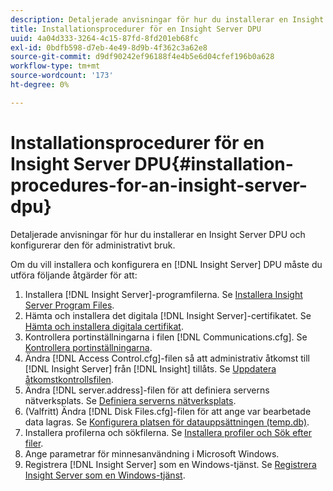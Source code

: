 ```yaml
---
description: Detaljerade anvisningar för hur du installerar en Insight Server DPU och konfigurerar den för administrativt bruk.
title: Installationsprocedurer för en Insight Server DPU
uuid: 4a04d333-3264-4c15-87fd-8fd201eb68fc
exl-id: 0bdfb598-d7eb-4e49-8d9b-4f362c3a62e8
source-git-commit: d9df90242ef96188f4e4b5e6d04cfef196b0a628
workflow-type: tm+mt
source-wordcount: '173'
ht-degree: 0%

---
```


# Installationsprocedurer för en Insight Server DPU{#installation-procedures-for-an-insight-server-dpu}

Detaljerade anvisningar för hur du installerar en Insight Server DPU och konfigurerar den för administrativt bruk.

Om du vill installera och konfigurera en [!DNL Insight Server] DPU måste du utföra följande åtgärder för att:

1. Installera [!DNL Insight Server]-programfilerna. Se [Installera Insight Server Program Files](../../../../home/c-inst-svr/c-install-ins-svr/t-install-proc-inst-svr-dpu/t-install-prgm-files.md#task-1e6251fd39714186baa40d38f23d0088).
1. Hämta och installera det digitala [!DNL Insight Server]-certifikatet. Se [Hämta och installera digitala certifikat](../../../../home/c-inst-svr/c-install-ins-svr/t-install-proc-inst-svr-dpu/c-dnld-dgtl-cert/c-dnld-dgtl-cert.md#concept-4f79c240492f4e52b6375b4b3bbefa17).
1. Kontrollera portinställningarna i filen [!DNL Communications.cfg]. Se [Kontrollera portinställningarna](../../../../home/c-inst-svr/c-install-ins-svr/t-install-proc-inst-svr-dpu/t-chk-pt-stgs.md#task-a91191b0a19e4437aa535a27c734ae64).
1. Ändra [!DNL Access Control.cfg]-filen så att administrativ åtkomst till [!DNL Insight Server] från [!DNL Insight] tillåts. Se [Uppdatera åtkomstkontrollsfilen](../../../../home/c-inst-svr/c-install-ins-svr/t-install-proc-inst-svr-dpu/c-updt-accss-ctrl-file.md#concept-fb9aa0c0e0664c018528f56d01c4808d).
1. Ändra [!DNL server.address]-filen för att definiera serverns nätverksplats. Se [Definiera serverns nätverksplats](../../../../home/c-inst-svr/c-install-ins-svr/t-install-proc-inst-svr-dpu/c-svrs-ntwk-loc/c-svrs-ntwk-loc.md#concept-87dd2aa3448c415ca1285bc445a8c649).
1. (Valfritt) Ändra [!DNL Disk Files.cfg]-filen för att ange var bearbetade data lagras. Se [Konfigurera platsen för datauppsättningen (temp.db)](../../../../home/c-inst-svr/c-install-ins-svr/t-install-proc-inst-svr-dpu/t-cfg-loc-dtst.md#task-f645eefecb154e679acbb480a07c1f0e).
1. Installera profilerna och sökfilerna. Se [Installera profiler och Sök efter filer](../../../../home/c-inst-svr/c-install-ins-svr/t-install-proc-inst-svr-dpu/c-install-prof-lkup-files.md#concept-1631895d09a14dc99316bf8cf166fdfc).
1. Ange parametrar för minnesanvändning i Microsoft Windows.
1. Registrera [!DNL Insight Server] som en Windows-tjänst. Se [Registrera Insight Server som en Windows-tjänst](../../../../home/c-inst-svr/c-install-ins-svr/t-install-proc-inst-svr-dpu/c-reg-wdws-svc.md#concept-f2c7aa891d544a2595aa01d0d796a540).
